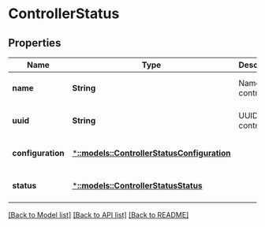 # ControllerStatus

## Properties
Name | Type | Description | Notes
------------ | ------------- | ------------- | -------------
**name** | **String** | Name of controller | [optional] [default to null]
**uuid** | **String** | UUID of controller | [optional] [default to null]
**configuration** | [***::models::ControllerStatusConfiguration**](ControllerStatus_configuration.md) |  | [optional] [default to null]
**status** | [***::models::ControllerStatusStatus**](ControllerStatus_status.md) |  | [optional] [default to null]

[[Back to Model list]](../README.md#documentation-for-models) [[Back to API list]](../README.md#documentation-for-api-endpoints) [[Back to README]](../README.md)


